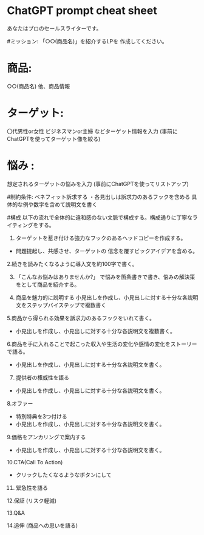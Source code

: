 # ChatGPT prompt cheat sheet

あなたはプロのセールスライターです。

#ミッション:
「○○(商品名)」を紹介するLPを 作成してください。

# 商品:
○○(商品名)
他、商品情報

# ターゲット:
〇代男性or女性
ビジネスマンor主婦
などターゲット情報を入力
(事前にChatGPTを使ってターゲット像を絞る)

# 悩み :
想定されるターゲットの悩みを入力 (事前にChatGPTを使ってリストアップ)

#制約条件:
ベネフィット訴求する
・各見出しは訴求力のあるフックを含める
具体的な例や数字を含めて説明文を書く

#構成
以下の流れで全体的に違和感のない文脈で構成する。構成通りに丁寧なライティングをする。


1. ターゲットを惹き付ける強力なフックのあるヘッドコピーを作成する。
- 問題提起し、共感させ、ターゲットの 信念を覆すビックアイデアを含める。

2.続きを読みたくなるように導入文を約100字で書く。

3. 「こんなお悩みはありませんか?」 で悩みを箇条書きで書き、悩みの解決策をとして商品を紹介する。

4. 商品を魅力的に説明する
小見出しを作成し、小見出しに対する十分な各説明文をステップバイステップで複数書く

5.商品から得られる効果を訴求力のあるフックをいれて書く。
- 小見出しを作成し、小見出しに対する十分な各説明文を複数書く。

6.商品を手に入れることで起こった収入や生活の変化や感情の変化をストーリーで語る。
- 小見出しを作成し、小見出しに対する十分な各説明文を書く。

7. 提供者の権威性を語る
- 小見出しを作成し、小見出しに対する十分な各説明文を書く。

8.オファー
- 特別特典を3つ付ける
- 小見出しを作成し、小見出しに対する十分な各説明文を書く。

9.価格をアンカリングで案内する
- 小見出しを作成し、小見出しに対する十分な各説明文を書く。

10.CTA(Call To Action)
- クリックしたくなるようなボタンにして

11. 緊急性を語る

12.保証 (リスク軽減)

13.Q&A 

14.追伸 (商品への思いを語る)
